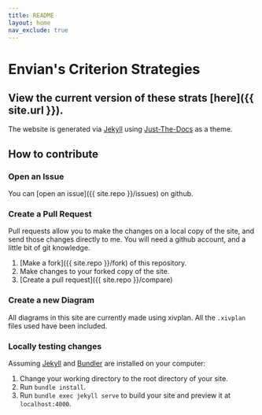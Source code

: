 ```yaml
---
title: README
layout: home
nav_exclude: true
---
```


# Envian's Criterion Strategies

## **View the current version of these strats [here]({{ site.url }}).**

The website is generated via [Jekyll] using [Just-The-Docs]
as a theme.

## How to contribute

### Open an Issue

You can [open an issue]({{ site.repo }}/issues) on github.

### Create a Pull Request

Pull requests allow you to make the changes on a local copy of the site, and
send those changes directly to me. You will need a github account, and a little
bit of git knowledge.

1. [Make a fork]({{ site.repo }}/fork) of this repository.
2. Make changes to your forked copy of the site.
3. [Create a pull request]({{ site.repo }}/compare)

### Create a new Diagram

All diagrams in this site are currently made using xivplan. All the `.xivplan`
files used have been included.

### Locally testing changes

Assuming [Jekyll] and [Bundler] are installed on your computer:
1.  Change your working directory to the root directory of your site.
2.  Run `bundle install`.
3.  Run `bundle exec jekyll serve` to build your site and preview it at `localhost:4000`.

[Jekyll]: https://jekyllrb.com
[Bundler]: https://bundler.io
[Just-The-Docs]: https://just-the-docs.github.io/just-the-docs/
[xvplan]: https://xivplan.netlify.app/
